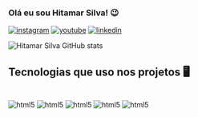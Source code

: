 ### Olá eu sou Hitamar Silva! 😉

[![instagram](https://img.shields.io/badge/Instagram-E4405F?style=for-the-badge&logo=instagram&logoColor=white)](https://www.instagram.com/hitamarps)
[![youtube](https://img.shields.io/badge/YouTube-FF0000?style=for-the-badge&logo=youtube&logoColor=white)](https://www.youtube.com/@Catprogramador)
[![linkedin](https://img.shields.io/badge/LinkedIn-0077B5?style=for-the-badge&logo=linkedin&logoColor=white)](https://www.linkedin.com/in/itamar-silva-685a69325)

![Hitamar Silva GitHub stats](https://github-readme-stats.vercel.app/api?username=hitamarpereiras&show_icons=true&theme=radical)

## Tecnologias que uso nos projetos 🖥️

<div style="display: inline_block"></br>
    <img align="center" alt="html5" src="https://img.shields.io/badge/HTML5-E34F26?style=for-the-badge&logo=html5&logoColor=white"/>
    <img align="center" alt="html5" src="https://img.shields.io/badge/CSS3-1572B6?style=for-the-badge&logo=css3&logoColor=white"/>
    <img align="center" alt="html5" src="https://img.shields.io/badge/JavaScript-F7DF1E?style=for-the-badge&logo=javascript&logoColor=black"/>
    <img align="center" alt="html5" src="https://img.shields.io/badge/Python-14354C?style=for-the-badge&logo=python&logoColor=white"/>
    <img align="center" alt="html5" src="https://img.shields.io/badge/Django-092E20?style=for-the-badge&logo=django&logoColor=white"/>
</div>
